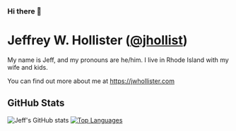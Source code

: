 ### Hi there 👋

<!--
**jhollist/jhollist** is a ✨ _special_ ✨ repository because its `README.md` (this file) appears on your GitHub profile.

Here are some ideas to get you started:

- 🔭 I’m currently working on ...
- 🌱 I’m currently learning ...
- 👯 I’m looking to collaborate on ...
- 🤔 I’m looking for help with ...
- 💬 Ask me about ...
- 📫 How to reach me: ...
- 😄 Pronouns: ...
- ⚡ Fun fact: ...
-->

# Jeffrey W. Hollister ([@jhollist](https://twitter.com/jhollist))

My name is Jeff, and my pronouns are he/him. I live in Rhode Island with my wife and kids. 

You can find out more about me at <https://jwhollister.com>

## GitHub Stats

![Jeff's GitHub stats](https://github-readme-stats.vercel.app/api?username=jhollist&show_icons=&private_count=true)
[![Top Languages](https://github-readme-stats.vercel.app/api/top-langs/?username=jhollist&layout=compact&hide=html,css,javascript,php)]()
